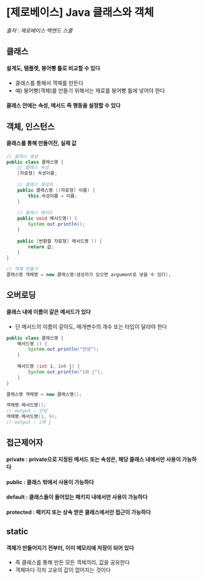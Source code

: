 # [제로베이스] Java 클래스와 객체

*출처 : 제로베이스 백엔드 스쿨*





## 클래스

#### 설계도, 탬플렛, 붕어빵 틀로 비교할 수 있다

- 클래스를 통해서 객체를 만든다
- 예) 붕어빵(객체)를 만들기 위해서는 재료를 붕어빵 틀에 넣어야 한다



#### 클래스 안에는 속성, 메서드 즉 행동을 설정할 수 있다





## 객체, 인스턴스

#### 클래스를 통해 만들어진, 실제 값



```java
// 클래스 생성
public class 클래스명 {
    // 클래스 속성
    [자료형] 속성이름;
    
    // 클래스 생성자
    public 클래스명 ([자료형] 이름) {
        this.속성이름 = 이름;
    }
    
    // 클래스 메서드
    public void 메서드명() {
        System.out.println();
    }
    
    public [반환할 자료형] 메서드명 () {
        return 값;
    }
}

// 객체 만들기
클래스명 객체명 = new 클래스명(생성자가 있으면 argument로 넣을 수 있다);
```





## 오버로딩

#### 클래스 내에 이름이 같은 메서드가 있다

- 단 메서드의 이름이 같아도, 매개변수의 개수 또는 타입이 달라야 한다



```java
public class 클래스명 {
    메서드명 () {
        System.out.println("안녕");
    }
    
    메서드명 (int i, int j) {
        System.out.println("i와 j");
    }
}

클래스명 객체명 = new 클래스명();

객체명.메서드명();
// output : 안녕
객체명.메서드명(1, 9);
// output : i와 j
```





## 접근제어자

#### private : private으로 지정된 메서드 또는 속성은, 해당 클래스 내에서만 사용이 가능하다

#### public : 클래스 밖에서 사용이 가능하다

#### default : 클래스들이 들어있는 패키지 내에서만 사용이 가능하다

#### protected : 패키지 또는 상속 받은 클래스에서만 접근이 가능하다





## static

#### 객체가 만들어지기 전부터, 이미 메모리에 저장이 되어 있다

- 즉 클래스를 통해 만든 모든 객체끼리, 값을 공유한다
- 객체마다 각자 고유의 값이 없어지는 것이다




